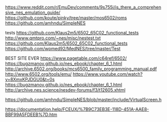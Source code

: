 https://www.reddit.com/r/EmuDev/comments/9s755i/is_there_a_comprehensive_nes_emulation_guide/
https://github.com/koute/pinky/tree/master/mos6502/roms
https://github.com/amhndu/SimpleNES

tests
https://github.com/Klaus2m5/6502_65C02_functional_tests
http://www.qmtpro.com/~nes/misc/nestest.txt
https://github.com/Klaus2m5/6502_65C02_functional_tests
https://github.com/wpmed92/MedNES/tree/master/Test

BEST SITE EVER
https://www.pagetable.com/c64ref/6502/
https://bugzmanov.github.io/nes_ebook/chapter_6_1.html
http://archive.6502.org/books/mcs6500_family_programming_manual.pdf
http://www.6502.org/tools/emu/
https://www.youtube.com/watch?v=8XmxKPJDGU0&t=0s
https://bugzmanov.github.io/nes_ebook/chapter_6_1.html
http://archive.nes.science/nesdev-forums/f3/t12605.xhtml

https://github.com/amhndu/SimpleNES/blob/master/include/VirtualScreen.h

https://documentation.help/FCEUX/%7B9C73EB3E-118D-451A-AAE8-BBF99A5FDEEB%7D.htm
